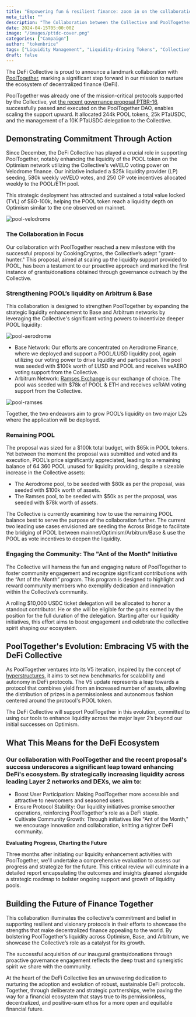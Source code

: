 ```yaml
---
title: "Empowering fun & resilient finance: zoom in on the collaboration between the Collective and PoolTogether"
meta_title: ""
description: "The Collaboration between the Collective and PoolTogether is moving to the next stage, after the reception of a POOL donation enacted by PT's governance, which enables to scale up the efforts sustainably."
date: 2024-04-15T05:00:00Z
image: "/images/pttdc-cover.png"
categories: ["Campaign"]
author: "tokenbrice"
tags: ["Liquidity Management", "Liquidity-driving Tokens", "Collective"]
draft: false
---
```


The DeFi Collective is proud to announce a landmark collaboration with [PoolTogether](https://pooltogether.com/), marking a significant step forward in our mission to nurture the ecosystem of decentralized finance (DeFi).

PoolTogether was already one of the mission-critical protocols supported by the Collective, yet [the recent governance proposal PTBR-16](https://www.tally.xyz/gov/pooltogether/proposal/67858562289301491763938636683485291046913391520111929729721987440251025045983), successfully passed and executed on the PoolTogether DAO, enables scaling the support upward. It allocated 244k POOL tokens, 25k PTaUSDC, and the management of a 10K PTaUSDC delegation to the Collective.


## Demonstrating Commitment Through Action

Since December, the DeFi Collective has played a crucial role in supporting PoolTogether, notably enhancing the liquidity of the POOL token on the Optimism network utilizing the Collective's veVELO voting power on Velodrome finance. Our initiative included a $25k liquidity provider (LP) seeding, 580k weekly veVELO votes, and 250 OP vote incentives allocated weekly to the POOL/ETH pool. 

This strategic deployment has attracted and sustained a total value locked (TVL) of $80-100k, helping the POOL token reach a liquidity depth on Optimism similar to the one observed on mainnet.


![pool-velodrome](https://raw.githubusercontent.com/deficollective/deficollective.github.io/main/assets/images/pttdc/pool-velodrome.png "POOL/ETH pool on Velodrome")


### The Collaboration in Focus

Our collaboration with PoolTogether reached a new milestone with the successful proposal by CookingCryptos, the Collective’s adept "grant-hunter." This proposal, aimed at scaling up the liquidity support provided to POOL, has been a testament to our proactive approach and marked the first instance of grants/donations obtained through governance outreach by the Collective.


### Strengthening POOL’s liquidity on Arbitrum & Base

This collaboration is designed to strengthen PoolTogether by expanding the strategic liquidity enhancement to Base and Arbitrum networks by leveraging the Collective's significant voting powers to incentivize deeper POOL liquidity:

![pool-aerodrome](https://raw.githubusercontent.com/deficollective/deficollective.github.io/main/assets/images/pttdc/pool-aerodrome.png "POOL/LUSD pool on Aerodrome")

* Base Network: Our efforts are concentrated on Aerodrome Finance, where we deployed and support a POOL/LUSD liquidity pool, again utilizing our voting power to drive liquidity and participation. The pool was seeded with $100k worth of LUSD and POOL and receives veAERO voting support from the Collective.
* Arbitrum Network: [Ramses Exchange](https://www.ramses.exchange/) is our exchange of choice. The pool was seeded with $78k of POOL & ETH and receives veRAM voting support from the Collective. 

![pool-ramses](https://raw.githubusercontent.com/deficollective/deficollective.github.io/main/assets/images/pttdc/pool-ramses.png "POOL/ETH pool on Ramses")

Together, the two endeavors aim to grow POOL’s liquidity on two major L2s where the application will be deployed.


### Remaining POOL

The proposal was sized for a $100k total budget, with $65k in POOL tokens. Yet between the moment the proposal was submitted and voted and its execution, POOL’s price significantly appreciated, leading to a remaining balance of 64 360 POOL unused for liquidity providing, despite a sizeable increase in the Collective assets:



* The Aerodrome pool, to be seeded with $80k as per the proposal, was seeded with $100k worth of assets.
* The Ramses pool, to be seeded with $50k as per the proposal, was seeded with $78k worth of assets.

The Collective is currently examining how to use the remaining POOL balance best to serve the purpose of the collaboration further. The current two leading use cases envisioned are seeding the Across Bridge to facilitate the bridging of POOL between mainnet/Optimism/Arbitrum/Base & use the POOL as vote incentives to deepen the liquidity.


### Engaging the Community: The "Ant of the Month" Initiative

The Collective will harness the fun and engaging nature of PoolTogether to foster community engagement and recognize significant contributions with the “Ant of the Month” program. This program is designed to highlight and reward community members who exemplify dedication and innovation within the Collective’s community.

A rolling $10,000 USDC ticket delegation will be allocated to honor a standout contributor. He or she will be eligible for the gains earned by the position for the full duration of the delegation. Starting after our liquidity initiatives, this effort aims to boost engagement and celebrate the collective spirit shaping our ecosystem.


## PoolTogether's Evolution: Embracing V5 with the DeFi Collective

As PoolTogether ventures into its V5 iteration, inspired by the concept of [hyperstructures](https://gov.pooltogether.com/t/the-pooltogether-prize-savings-hyperstructure/2753), it aims to set new benchmarks for scalability and autonomy in DeFi protocols. The V5 update represents a leap towards a protocol that combines yield from an increased number of assets, allowing the distribution of prizes in a permissionless and autonomous fashion centered around the protocol's POOL token. 



The DeFi Collective will support PoolTogether in this evolution, committed to using our tools to enhance liquidity across the major layer 2’s beyond our initial successes on Optimism.


## What This Means for the DeFi Ecosystem


### Our collaboration with PoolTogether and the recent proposal's success underscores a significant leap toward enhancing DeFi's ecosystem. By strategically increasing liquidity across leading Layer 2 networks and DEXs, we aim to:



* Boost User Participation: Making PoolTogether more accessible and attractive to newcomers and seasoned users.
* Ensure Protocol Stability: Our liquidity initiatives promise smoother operations, reinforcing PoolTogether's role as a DeFi staple.
* Cultivate Community Growth: Through initiatives like "Ant of the Month," we encourage innovation and collaboration, knitting a tighter DeFi community.

**Evaluating Progress, Charting the Future**

Three months after initiating our liquidity enhancement activities with PoolTogether, we'll undertake a comprehensive evaluation to assess our progress and strategize for the future. This critical review will culminate in a detailed report encapsulating the outcomes and insights gleaned alongside a strategic roadmap to bolster ongoing support and growth of liquidity pools.


## Building the Future of Finance Together

This collaboration illuminates the collective's commitment and belief in supporting resilient and visionary protocols in their efforts to showcase the strengths that make decentralized finance appealing to the world. By bolstering PoolTogether’s liquidity across Optimism, Base, and Arbitrum, we showcase the Collective’s role as a catalyst for its growth. 

The successful acquisition of our inaugural grants/donations through proactive governance engagement reflects the deep trust and synergistic spirit we share with the community.

At the heart of the DeFi Collective lies an unwavering dedication to nurturing the adoption and evolution of robust, sustainable DeFi protocols. Together, through deliberate and strategic partnerships, we’re paving the way for a financial ecosystem that stays true to its permissionless, decentralized, and positive-sum ethos for a more open and equitable financial future.
